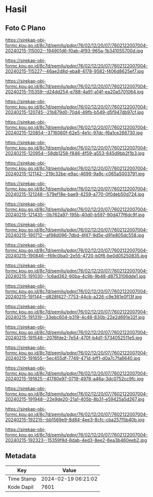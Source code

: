 # Hasil

## Foto C Plano

https://sirekap-obj-formc.kpu.go.id/8c7d/pemilu/pdpr/76/02/12/20/07/7602122007004-20240215-115002--194901d6-f0ab-4f93-965a-1b341055700d.jpg

https://sirekap-obj-formc.kpu.go.id/8c7d/pemilu/pdpr/76/02/12/20/07/7602122007004-20240215-115227--46ae2d8d-eba8-4178-9582-f406d8625ef7.jpg

https://sirekap-obj-formc.kpu.go.id/8c7d/pemilu/pdpr/76/02/12/20/07/7602122007004-20240215-115359--d24dd254-e788-4a91-a14f-ea20a5701064.jpg

https://sirekap-obj-formc.kpu.go.id/8c7d/pemilu/pdpr/76/02/12/20/07/7602122007004-20240215-120745--21b879d0-70d4-49fb-b549-d5f947db97cf.jpg

https://sirekap-obj-formc.kpu.go.id/8c7d/pemilu/pdpr/76/02/12/20/07/7602122007004-20240215-120854--3716060f-62e5-4e1c-97dc-f6a1ce266730.jpg

https://sirekap-obj-formc.kpu.go.id/8c7d/pemilu/pdpr/76/02/12/20/07/7602122007004-20240215-120954--58db1258-f846-4f59-a553-645d9bb2f1b3.jpg

https://sirekap-obj-formc.kpu.go.id/8c7d/pemilu/pdpr/76/02/12/20/07/7602122007004-20240215-121142--219c32be-e9ac-4699-9a9c-c065a5003791.jpg

https://sirekap-obj-formc.kpu.go.id/8c7d/pemilu/pdpr/76/02/12/20/07/7602122007004-20240215-121248--579ef18e-bae9-4259-a770-0f0deb50d724.jpg

https://sirekap-obj-formc.kpu.go.id/8c7d/pemilu/pdpr/76/02/12/20/07/7602122007004-20240215-121435--0b762a97-195b-40d0-b597-90d477f6dc9f.jpg

https://sirekap-obj-formc.kpu.go.id/8c7d/pemilu/pdpr/76/02/12/20/07/7602122007004-20240215-190712--af98d096-7dbd-4f47-9d5e-d91e805dc558.jpg

https://sirekap-obj-formc.kpu.go.id/8c7d/pemilu/pdpr/76/02/12/20/07/7602122007004-20240215-190846--f69c0ba0-2e55-4720-b0f6-be0d05250835.jpg

https://sirekap-obj-formc.kpu.go.id/8c7d/pemilu/pdpr/76/02/12/20/07/7602122007004-20240215-191030--1c6ad362-60ba-4c9b-9b48-d8753106dde1.jpg

https://sirekap-obj-formc.kpu.go.id/8c7d/pemilu/pdpr/76/02/12/20/07/7602122007004-20240215-191144--d828f427-7753-44cb-a226-c9e361e0f13f.jpg

https://sirekap-obj-formc.kpu.go.id/8c7d/pemilu/pdpr/76/02/12/20/07/7602122007004-20240215-191319--33ebc604-b319-4c48-830b-22e2d691e32f.jpg

https://sirekap-obj-formc.kpu.go.id/8c7d/pemilu/pdpr/76/02/12/20/07/7602122007004-20240215-191548--2076fde2-7e54-470f-b4d1-5734052511e5.jpg

https://sirekap-obj-formc.kpu.go.id/8c7d/pemilu/pdpr/76/02/12/20/07/7602122007004-20240215-191655--5ec455df-7749-471d-bff1-d0a7c7fa6640.jpg

https://sirekap-obj-formc.kpu.go.id/8c7d/pemilu/pdpr/76/02/12/20/07/7602122007004-20240215-191825--41780e97-0719-4978-a46a-3dc0752cc9fc.jpg

https://sirekap-obj-formc.kpu.go.id/8c7d/pemilu/pdpr/76/02/12/20/07/7602122007004-20240215-191948--22e9de20-21a1-405b-8b31-e59425a5d267.jpg

https://sirekap-obj-formc.kpu.go.id/8c7d/pemilu/pdpr/76/02/12/20/07/7602122007004-20240215-192215--bb1569e9-8d84-4ee3-8cfc-cba257f5b40b.jpg

https://sirekap-obj-formc.kpu.go.id/8c7d/pemilu/pdpr/76/02/12/20/07/7602122007004-20240215-192323--15359f8d-8dab-4ed3-8ee2-6ea3b460eeb2.jpg


## Metadata

| Key        | Value               |
| ---------- | ------------------- |
| Time Stamp | 2024-02-19 06:21:02 |
| Kode Dapil | 7601                |



